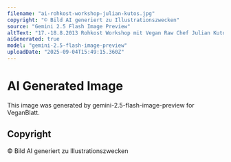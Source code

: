 ```yaml
---
filename: "ai-rohkost-workshop-julian-kutos.jpg"
copyright: "© Bild AI generiert zu Illustrationszwecken"
source: "Gemini 2.5 Flash Image Preview"
altText: "17.-18.8.2013 Rohkost Workshop mit Vegan Raw Chef Julian Kutos"
aiGenerated: true
model: "gemini-2.5-flash-image-preview"
uploadDate: "2025-09-04T15:49:15.360Z"
---
```


# AI Generated Image

This image was generated by gemini-2.5-flash-image-preview for VeganBlatt.

## Copyright
© Bild AI generiert zu Illustrationszwecken
